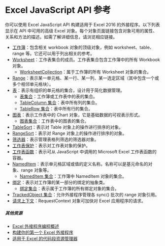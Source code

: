 # <a name="excel-javascript-api-reference"></a>Excel JavaScript API 参考

你可以使用 Excel JavaScript API 构建适用于 Excel 2016 的外接程序。以下列表显示在 API 中可用的高级 Excel 对象。每个对象页面链接包含对象可用的属性、关系和方法的描述。如需了解详细信息，请浏览相应链接。

* [工作簿](../../reference/excel/workbook.md)：包含相关 workbook 对象的顶级对象，例如 worksheet、table、range 等。它还可以用于列出相关的参考。
* [Worksheet](../../reference/excel/worksheet.md)：工作表集合的成员。工作表集合包含工作簿中的所有 Workbook 对象。
    * [WorksheetCollection](../../reference/excel/worksheetcollection.md)：属于工作簿的所有 Worksheet 对象的集合。
* [Range](../../reference/excel/range.md)：表示某一单元格、某一行、某一列、某一选定区域（其中包含一个或多个相邻单元格块）。
* [表](../../reference/excel/table.md)：表示有组织的单元格的集合，设计用于简化数据管理。
    * [表集合](../../reference/excel/tablecollection.md)：工作簿或工作表中的表的集合。
    * [TableColumn 集合](../../reference/excel/tablecolumncollection.md)：表中所有列的集合。
    * [TableRow 集合](../../reference/excel/tablerowcollection.md)：表中所有行的集合。
* [图表](../../reference/excel/chart.md)：表示工作表中的 Chart 对象，它是基础数据的可视表示形式。
    * [图表集合](../../reference/excel/chartcollection.md)：工作表中的图表的集合。
* [TableSort](../../reference/excel/tablesort.md)：表示对 Table 对象上的操作进行排序的对象。
* [RangeSort](../../reference/excel/rangesort.md)：表示对 Range 对象上的操作进行排序的对象。
* [筛选器](../../reference/excel/filter.md)：表示管理表格列筛选的筛选器对象。
* [工作表保护](../../reference/excel/worksheetprotection.md)：表示对工作表对象的保护。
* [工作表函数](../../reference/excel/functions.md)：表示可从 JavaScript 中调用的 Microsoft Excel 工作表函数的容器。
* [NamedItem](../../reference/excel/nameditem.md)：表示单元格区域或值的定义名称。名称可以是基元命名的对象、range 对象等。
    * [NamedItem 集合](../../reference/excel/nameditemcollection.md)：工作簿中 NamedItem 对象的集合。
* [绑定](../../reference/excel/binding.md)：表示对工作簿的某一部分的绑定的抽象类。
    * [绑定集合](../../reference/excel/bindingcollection.md)：表示属于工作簿的所有绑定对象的集合。
* [TrackedObject 集合](../../reference/excel/trackedobjectscollection.md)：允许外接程序管理各 sync() 批次的 range 对象引用。
* [请求上下文](../../reference/excel/requestcontext.md)：RequestContext 对象可加快对 Excel 应用程序的请求。


##### <a name="additional-resources"></a>其他资源

*  [Excel 外接程序编程概述](excel-add-ins-javascript-programming-overview.md)
*  [构建你的第一个 Excel 外接程序](build-your-first-excel-add-in.md)
*  [适用于 Excel 的代码段资源管理器](http://officesnippetexplorer.azurewebsites.net/#/snippets/excel)

